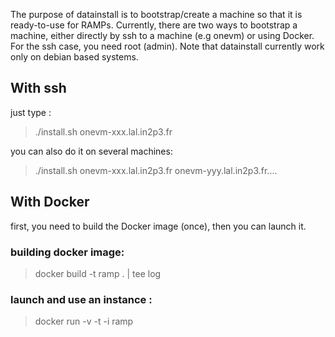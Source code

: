 The purpose of datainstall is to bootstrap/create a machine so that it is ready-to-use for RAMPs.
Currently, there are two ways to bootstrap a machine, either directly by ssh to a machine 
(e.g onevm) or using Docker. For the ssh case, you need root (admin).
Note that datainstall currently work only on debian based systems.

## With ssh

just type :

> ./install.sh onevm-xxx.lal.in2p3.fr

you can also do it on several machines:


> ./install.sh onevm-xxx.lal.in2p3.fr onevm-yyy.lal.in2p3.fr....

##  With Docker

first, you need to build the Docker image (once), then you can launch it.

### building docker image:

> docker build -t ramp . | tee log

### launch and use an instance :

> docker run -v -t -i ramp
